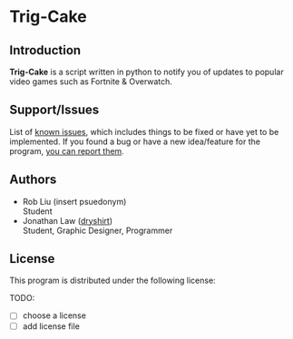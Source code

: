 # Trig-Cake

## Introduction
**Trig-Cake** is a script written in python to notify you of updates to popular video games such as Fortnite & Overwatch.

## Support/Issues
List of [known issues](https://github.com/triglemon/Trig-Cake/issues), which includes things to be fixed or have yet to be implemented.
If you found a bug or have a new idea/feature for the program, [you can report them](https://github.com/triglemon/Trig-Cake/issues/new).

## Authors
* Rob Liu (insert psuedonym) <br />
  Student
* Jonathan Law ([dryshirt](https://dryshirt.github.io)) <br />
  Student, Graphic Designer, Programmer

## License
This program is distributed under the following license:

TODO: 
- [ ] choose a license
- [ ] add license file
